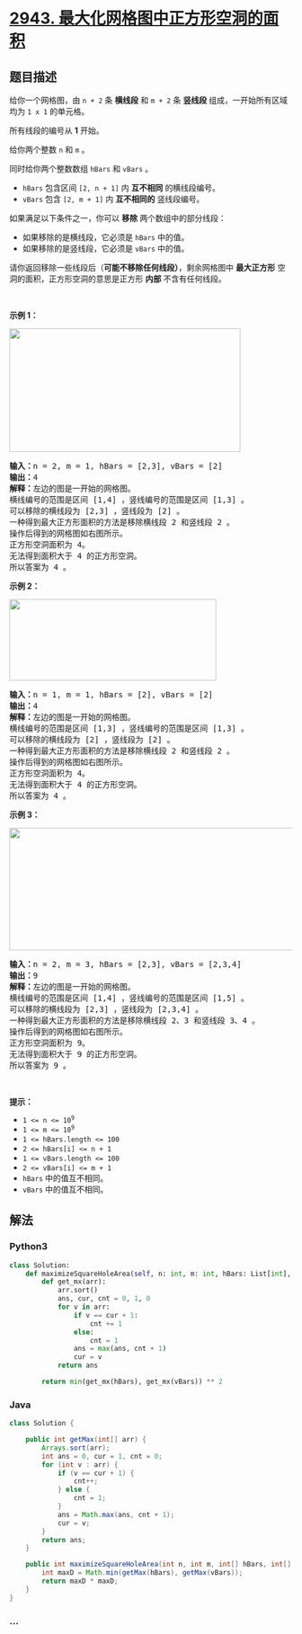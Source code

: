 # [2943. 最大化网格图中正方形空洞的面积](https://leetcode-cn.com/problems/maximize-area-of-square-hole-in-grid)



## 题目描述

<!-- 这里写题目描述 -->

<p>给你一个网格图，由&nbsp;<code>n + 2</code>&nbsp;条 <strong>横线段</strong>&nbsp;和&nbsp;<code>m + 2</code>&nbsp;条&nbsp;<strong>竖线段</strong>&nbsp;组成，一开始所有区域均为&nbsp;<code>1 x 1</code>&nbsp;的单元格。</p>

<p>所有线段的编号从 <strong>1</strong>&nbsp;开始。</p>

<p>给你两个整数&nbsp;<code>n</code> 和&nbsp;<code>m</code>&nbsp;。</p>

<p>同时给你两个整数数组&nbsp;<code>hBars</code> 和&nbsp;<code>vBars</code>&nbsp;。</p>

<ul>
	<li><code>hBars</code> 包含区间&nbsp;<code>[2, n + 1]</code>&nbsp;内&nbsp;<strong>互不相同</strong>&nbsp;的横线段编号。</li>
	<li><code>vBars</code>&nbsp;包含&nbsp;<code>[2, m + 1]</code>&nbsp;内&nbsp;<strong>互不相同的</strong>&nbsp;竖线段编号。</li>
</ul>

<p>如果满足以下条件之一，你可以 <strong>移除</strong>&nbsp;两个数组中的部分线段：</p>

<ul>
	<li>如果移除的是横线段，它必须是&nbsp;<code>hBars</code>&nbsp;中的值。</li>
	<li>如果移除的是竖线段，它必须是&nbsp;<code>vBars</code>&nbsp;中的值。</li>
</ul>

<p>请你返回移除一些线段后（<strong>可能不移除任何线段）</strong>，剩余网格图中 <strong>最大正方形</strong>&nbsp;空洞的面积，正方形空洞的意思是正方形 <strong>内部</strong> 不含有任何线段。</p>

<p>&nbsp;</p>

<p><strong class="example">示例 1：</strong></p>

<p><img alt="" src="https://assets.leetcode.com/uploads/2023/11/05/screenshot-from-2023-11-05-22-40-25.png" style="width: 411px; height: 220px;" /></p>

<pre>
<b>输入：</b>n = 2, m = 1, hBars = [2,3], vBars = [2]
<b>输出：</b>4
<b>解释：</b>左边的图是一开始的网格图。
横线编号的范围是区间 [1,4] ，竖线编号的范围是区间 [1,3] 。
可以移除的横线段为 [2,3] ，竖线段为 [2] 。
一种得到最大正方形面积的方法是移除横线段 2 和竖线段 2 。
操作后得到的网格图如右图所示。
正方形空洞面积为 4。
无法得到面积大于 4 的正方形空洞。
所以答案为 4 。
</pre>

<p><strong class="example">示例 2：</strong></p>

<p><img alt="" src="https://assets.leetcode.com/uploads/2023/11/04/screenshot-from-2023-11-04-17-01-02.png" style="width: 368px; height: 145px;" /></p>

<pre>
<b>输入：</b>n = 1, m = 1, hBars = [2], vBars = [2]
<b>输出：</b>4
<b>解释：</b>左边的图是一开始的网格图。
横线编号的范围是区间 [1,3] ，竖线编号的范围是区间 [1,3] 。
可以移除的横线段为 [2] ，竖线段为 [2] 。
一种得到最大正方形面积的方法是移除横线段 2 和竖线段 2 。
操作后得到的网格图如右图所示。
正方形空洞面积为 4。
无法得到面积大于 4 的正方形空洞。
所以答案为 4 。
</pre>

<p><strong class="example">示例 3：</strong></p>

<p><img alt="" src="https://assets.leetcode.com/uploads/2023/11/05/screenshot-from-2023-11-05-22-33-35.png" style="width: 648px; height: 218px;" /></p>

<pre>
<b>输入：</b>n = 2, m = 3, hBars = [2,3], vBars = [2,3,4]
<b>输出：</b>9
<b>解释：</b>左边的图是一开始的网格图。
横线编号的范围是区间 [1,4] ，竖线编号的范围是区间 [1,5] 。
可以移除的横线段为 [2,3] ，竖线段为 [2,3,4] 。
一种得到最大正方形面积的方法是移除横线段 2、3 和竖线段 3、4 。
操作后得到的网格图如右图所示。
正方形空洞面积为 9。
无法得到面积大于 9 的正方形空洞。
所以答案为 9 。
</pre>

<p>&nbsp;</p>

<p><strong>提示：</strong></p>

<ul>
	<li><code>1 &lt;= n &lt;= 10<sup>9</sup></code></li>
	<li><code>1 &lt;= m &lt;= 10<sup>9</sup></code></li>
	<li><code>1 &lt;= hBars.length &lt;= 100</code></li>
	<li><code>2 &lt;= hBars[i] &lt;= n + 1</code></li>
	<li><code>1 &lt;= vBars.length &lt;= 100</code></li>
	<li><code>2 &lt;= vBars[i] &lt;= m + 1</code></li>
	<li><code>hBars</code>&nbsp;中的值互不相同。</li>
	<li><code>vBars</code> 中的值互不相同。</li>
</ul>


## 解法

<!-- 这里可写通用的实现逻辑 -->

<!-- tabs:start -->

### **Python3**

<!-- 这里可写当前语言的特殊实现逻辑 -->

```python
class Solution:
    def maximizeSquareHoleArea(self, n: int, m: int, hBars: List[int], vBars: List[int]) -> int:
        def get_mx(arr):
            arr.sort()
            ans, cur, cnt = 0, 1, 0
            for v in arr:
                if v == cur + 1:
                    cnt += 1
                else:
                    cnt = 1
                ans = max(ans, cnt + 1)
                cur = v
            return ans

        return min(get_mx(hBars), get_mx(vBars)) ** 2
```

### **Java**

<!-- 这里可写当前语言的特殊实现逻辑 -->

```java
class Solution {

    public int getMax(int[] arr) {
        Arrays.sort(arr);
        int ans = 0, cur = 1, cnt = 0;
        for (int v : arr) {
            if (v == cur + 1) {
                cnt++;
            } else {
                cnt = 1;
            }
            ans = Math.max(ans, cnt + 1);
            cur = v;
        }
        return ans;
    }

    public int maximizeSquareHoleArea(int n, int m, int[] hBars, int[] vBars) {
        int maxD = Math.min(getMax(hBars), getMax(vBars));
        return maxD * maxD;
    }
}
```

### **...**

```

```

<!-- tabs:end -->
